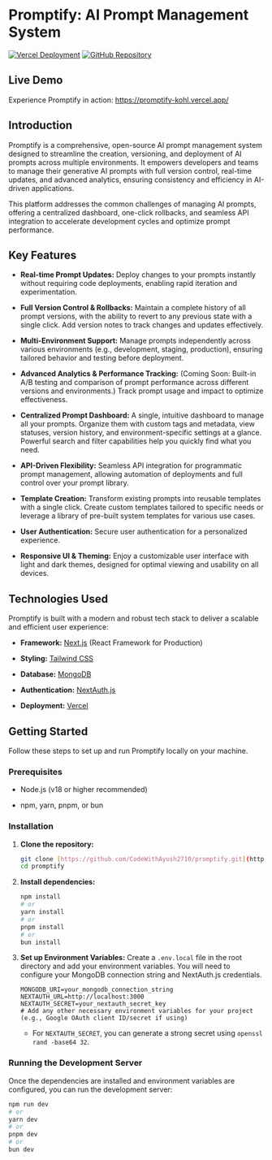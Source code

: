# Promptify: AI Prompt Management System

[![Vercel Deployment](https://vercelbadge.vercel.app/api/CodeWithAyush2710/promptify)](https://promptify-kohl.vercel.app/)
[![GitHub Repository](https://img.shields.io/badge/GitHub-Repo-blue?style=flat&logo=github)](https://github.com/CodeWithAyush2710/promptify)

## Live Demo

Experience Promptify in action: https://promptify-kohl.vercel.app/

## Introduction

Promptify is a comprehensive, open-source AI prompt management system designed to streamline the creation, versioning, and deployment of AI prompts across multiple environments. It empowers developers and teams to manage their generative AI prompts with full version control, real-time updates, and advanced analytics, ensuring consistency and efficiency in AI-driven applications.

This platform addresses the common challenges of managing AI prompts, offering a centralized dashboard, one-click rollbacks, and seamless API integration to accelerate development cycles and optimize prompt performance.

## Key Features

* **Real-time Prompt Updates:** Deploy changes to your prompts instantly without requiring code deployments, enabling rapid iteration and experimentation.

* **Full Version Control & Rollbacks:** Maintain a complete history of all prompt versions, with the ability to revert to any previous state with a single click. Add version notes to track changes and updates effectively.

* **Multi-Environment Support:** Manage prompts independently across various environments (e.g., development, staging, production), ensuring tailored behavior and testing before deployment.

* **Advanced Analytics & Performance Tracking:** (Coming Soon: Built-in A/B testing and comparison of prompt performance across different versions and environments.) Track prompt usage and impact to optimize effectiveness.

* **Centralized Prompt Dashboard:** A single, intuitive dashboard to manage all your prompts. Organize them with custom tags and metadata, view statuses, version history, and environment-specific settings at a glance. Powerful search and filter capabilities help you quickly find what you need.

* **API-Driven Flexibility:** Seamless API integration for programmatic prompt management, allowing automation of deployments and full control over your prompt library.

* **Template Creation:** Transform existing prompts into reusable templates with a single click. Create custom templates tailored to specific needs or leverage a library of pre-built system templates for various use cases.

* **User Authentication:** Secure user authentication for a personalized experience.

* **Responsive UI & Theming:** Enjoy a customizable user interface with light and dark themes, designed for optimal viewing and usability on all devices.

## Technologies Used

Promptify is built with a modern and robust tech stack to deliver a scalable and efficient user experience:

* **Framework:** [Next.js](https://nextjs.org/) (React Framework for Production)

* **Styling:** [Tailwind CSS](https://tailwindcss.com/)

* **Database:** [MongoDB](https://www.mongodb.com/)

* **Authentication:** [NextAuth.js](https://next-auth.js.org/)

* **Deployment:** [Vercel](https://vercel.com/)

## Getting Started

Follow these steps to set up and run Promptify locally on your machine.

### Prerequisites

* Node.js (v18 or higher recommended)

* npm, yarn, pnpm, or bun

### Installation

1.  **Clone the repository:**

    ```bash
    git clone [https://github.com/CodeWithAyush2710/promptify.git](https://github.com/CodeWithAyush2710/promptify.git)
    cd promptify
    ```

2.  **Install dependencies:**

    ```bash
    npm install
    # or
    yarn install
    # or
    pnpm install
    # or
    bun install
    ```

3.  **Set up Environment Variables:**
    Create a `.env.local` file in the root directory and add your environment variables. You will need to configure your MongoDB connection string and NextAuth.js credentials.

    ```
    MONGODB_URI=your_mongodb_connection_string
    NEXTAUTH_URL=http://localhost:3000
    NEXTAUTH_SECRET=your_nextauth_secret_key
    # Add any other necessary environment variables for your project (e.g., Google OAuth client ID/secret if using)
    ```

    * For `NEXTAUTH_SECRET`, you can generate a strong secret using `openssl rand -base64 32`.

### Running the Development Server

Once the dependencies are installed and environment variables are configured, you can run the development server:

```bash
npm run dev
# or
yarn dev
# or
pnpm dev
# or
bun dev
